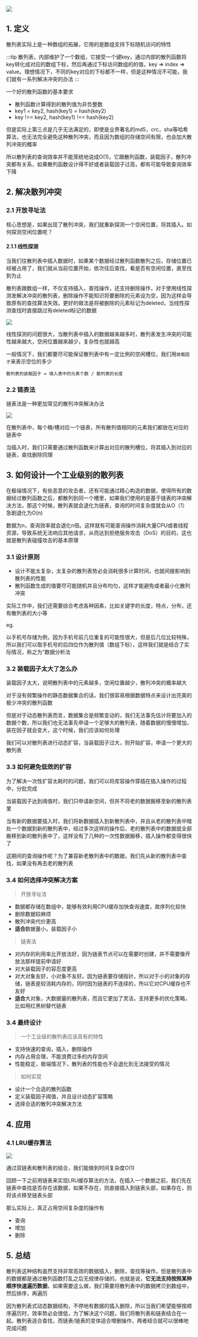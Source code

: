 ![](https://static001.geekbang.org/resource/image/b1/02/b1b5da27544870c9376004006387db02.jpg)

## 1. 定义

散列表实际上是一种数组的拓展，它用的是数组支持下标随机访问的特性

:::tip
散列表，内部维护了一个数组，它接受一个键key，通过内部的散列函数将key转化成对应的数组下标，然后再通过下标访问数组的的值，key => index => value。理想情况下，不同的key对应的下标都不一样，但是这种情况不可能，我们就有一系列解决冲突的办法
:::

一个好的散列函数的基本要求

* 散列函数计算得到的散列值为非负整数
* key1 = key2, hash(key1) = hash(key2)
* key !== key2, hash(key1) !== hash(key2)

但是实际上第三点是几乎无法满足的，即使是业界著名的md5，crc，sha等哈希算法，也无法完全避免这种散列冲突，而且因为数组的存储空间有限，也会加大散列冲突的概率

所以散列表的查询效率并不能笼统地说成O(1)，它跟散列函数，装载因子，散列冲突都有关系，如果散列函数设计得不好或者装载因子过高，都有可能导致查询效率下降

## 2. 解决散列冲突

### 2.1 开放寻址法

核心思想是，如果出现了散列冲突，我们就重新探测一个空闲位置，将其插入。如何探测空闲位置呢？

#### 2.1.1 线性探测

当我们往散列表中插入数据时，如果某个数据经过散列函数散列之后，存储位置已经被占用了，我们就从当前位置开始，依次往后查找，看是否有空闲位置，直至找到为止

散列表跟数组一样，不仅支持插入，查找操作，还支持删除操作，对于使用线性探测发解决冲突的散列表，删除操作不能知识将要删除的元素设为空，因为这样会导致原有的查找算法失效。更好的做法是将被删除的元素标记为deleted，当线性探测查找时直接跳过有deleted标记的数据

![](https://static001.geekbang.org/resource/image/fe/1d/fe7482ba09670cbe05a9dfe4dd49bd1d.jpg)

线性探测的问题很大，当散列表中插入的数据越来越多时，散列表发生冲突的可能性越来越大，空闲位置越来越少，复杂性也就越高

一般情况下，我们都要尽可能保证散列表中有一定比例的空闲槽位，我们用`装载因子`来表示空位的多少

`散列表的装载因子 = 填入表中的元素个数 / 散列表的长度`

### 2.2 链表法

链表法是一种更加常见的散列冲突解决办法

![](https://static001.geekbang.org/resource/image/a4/7f/a4b77d593e4cb76acb2b0689294ec17f.jpg)

在散列表中，每个桶/槽对应一个链表，所有散列值相同的元素我们都放在对应的链表中

当插入时，我们只需要通过散列函数来计算出对应的散列槽位，将其插入到对应的链表，查找删除同理

## 3. 如何设计一个工业级别的散列表

在极端情况下，有些恶意的攻击者，还有可能通过精心构造的数据，使得所有的数据经过散列函数之后，都散列到同一个槽里，如果我们使用的是基于链表的冲突解决方法，那这个时候，散列表就会退化为链表，查询的时间复杂度就会从O（1）急剧退化为O(n)

数据为n，查询效率就会退化n倍。这样就有可能查询操作消耗大量CPU或者线程资源，导致系统无法响应其他请求，从而达到拒绝服务攻击（DoS）的目的，这也就是散列表碰撞攻击的基本原理

### 3.1 设计原则

* 设计不能太复杂，太复杂的散列表势必会消耗很多计算时间，也就间接影响到散列表的性能
* 散列函数生成的值要尽可能随机并且分布均匀，这样才能避免或者最小化散列冲突

实际工作中，我们还需要综合考虑各种因素，比如关键字的长度，特点，分布，还有散列表的大小等

eg.

以手机号存储为例，因为手机号前几位重复的可能性很大，但是后几位比较特殊，所以我们可以取手机号的后四位作为散列值（数组下标），这样我们就是结合了实际情况，称之为”数据分析法

### 3.2 装载因子太大了怎么办

装载因子太大，说明散列表中的元素越多，空闲位置越少，散列冲突的概率越大

对于没有频繁操作的静态数据集合的话，我们很容易根据数据特点来设计出完美的极少冲突的散列函数

但是对于动态散列表而言，数据集合是频繁变动的，我们无法事先估计将要加入的数据个数，所以我们也无法事先申请一个足够大的散列表，随着数据的慢慢增加，装在因子就会变大，这个时候，我们应该如何处理

我们可以对散列表进行动态扩容，当装载因子过大，则开始扩容，申请一个更大的散列表

### 3.3 如何避免低效的扩容

为了解决一次性扩容太耗时的问题，我们可以将库容操作穿插在插入操作的过程中，分批完成

当装载因子达到阈值时，我们只申请新空间，但并不将老的数据搬移至新的散列表里

当有新的数据要插入时，我们将新数据插入到新散列表中，并且从老的散列表中暗处一个数据到新的散列表中，经过多次这样的操作后，老的散列表中的数据就全部搬移到新的散列表中了，这样没有了几种的一次性数据搬移，插入操作都变得很快了

这期间的查询操作呢？为了兼容新老散列表中的数据，我们先从新的散列表中查找，如果没有再去老的散列表

### 3.4 如何选择冲突解决方案

> 开放寻址法

* 数据都存储在数组中，能够有效利用CPU缓存加快查询速度，故序列化较快
* 删除数据较麻烦
* 散列冲突代价更高
* **适合**数据量小，装载因子小

> 链表法

* 对内存的利用率比开放法好，因为链表节点可以在需要时创建，并不需要像开放法那样提前申请好
* 对大装载因子的容忍度更高
* 对大对象友好，小对象不友好。因为链表要存储指针，所以对于小的对象的存储，链表是较消耗内存的，同时因为链表的不连续的，所以它对CPU缓存也不友好
* **适合**大对象，大数据量的散列表，而且它更加了灵活，支持更多的优化策略，比如用红黑树替代链表


### 3.4 最终设计

> 一个工业级的散列表应该具有的特性

* 支持快速的查询，插入，删除操作
* 内存占用合理，不能浪费过多的内存空间
* 性能稳定，极端情况下，散列表的性能也不会退化到无法接受的情况

> 如何实现

* 设计一个合适的散列函数
* 定义装载因子阈值，并且设计动态扩容策略
* 选择合适的散列冲突解决方法

## 4. 应用

### 4.1 LRU缓存算法

![](https://static001.geekbang.org/resource/image/ea/6e/eaefd5f4028cc7d4cfbb56b24ce8ae6e.jpg)

通过双链表和散列表的结合，我们能做到时间复杂度O(1)

回顾一下之前用链表来实现LRU缓存算法的方法，在插入一个数据之前，我们先在链表中查找是否存在该数据，如果不存在，则直接插入到链表头部，如果存在，则将该点移至链表头部

那么实际上，真正占用空间复杂度的操作有

* 查询
* 增加
* 删除

## 5. 总结

散列表这种结构虽然支持非常高效的数据插入，删除，查找等操作。但是散列表中的数据都是通过散列函数打乱之后无规律存储的，也就是说，**它无法支持按照某种顺序快速遍历数据**，如果需要这么做，我们需要将散列表中的数据拷贝到数组中，然后排序，再遍历

因为散列表式动态数据结构，不停地有数据的插入删除，所以当我们希望能够按顺序遍历时，效率势必会很低，为了解决这个问题，我们将散列表和链表结合在一起。散列表适合查找，而链表/链表的变体适合增删操作，两者结合就可以很棒地完成问题



